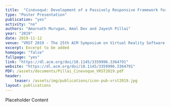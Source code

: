 ```yaml
---
title:  "Cinévoqué: Development of a Passively Responsive Framework for Seamless Evolution of Experiences in Immersive Live-Action Movies"
type: "Poster Presentation"
publication: "yes"
activity: "no"
authors: "Amarnath Murugan, Amal Dev and Jayesh Pillai"
year: "2019"
date: 2019-11-12
venue: "VRST 2019 - The 25th ACM Symposium on Virtual Reality Software and Technology, Sydney, Australia"
excerpt: Excerpt to be added
homepage: "false"
fullpage: "yes"
link: "https://dl.acm.org/doi/10.1145/3359996.3364791"
website: "https://dl.acm.org/doi/10.1145/3359996.3364791"
PDF: /assets/documents/Pillai_Cinevoque_VRST2019.pdf
header:
    teaser: /assets/img/publications/icon-pub-vrst2019.jpg
layout: publications    
---
```


Placeholder Content